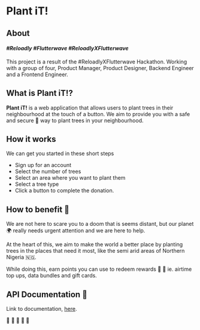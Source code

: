 # **Plant iT!**

## About

#### _**#Reloadly #Flutterwave #ReloadlyXFlutterwave**_

This project is a result of the #ReloadlyXFlutterwave Hackathon. Working with a group of four, Product Manager, Product Designer, Backend Engineer and a Frontend Engineer.

## What is Plant iT!?

**Plant iT!** is a web application that allows users to plant trees in their neighbourhood at the touch of a button. We aim to provide you with a safe and secure 🔐 way to plant trees in your neighbourhood.

## How it works

We can get you started in these short steps

- Sign up for an account
- Select the number of trees
- Select an area where you want to plant them
- Select a tree type
- Click a button to complete the donation.

## How to benefit 💚

We are not here to scare you to a doom that is seems distant, but our planet 🌍 really needs urgent attention and we are here to help.

At the heart of this, we aim to make the world a better place by planting trees in the places that need it most, like the semi arid areas of Northern Nigeria 🇳🇬.

While doing this, earn points you can use to redeem rewards 🎁 🎁 ie. airtime top ups, data bundles and gift cards.

## API Documentation 🚀

Link to documentation, [here](https://documenter.getpostman.com/view/11277551/UUy1g7zY).

🌳 🌳 🌳 🌳 🌳
